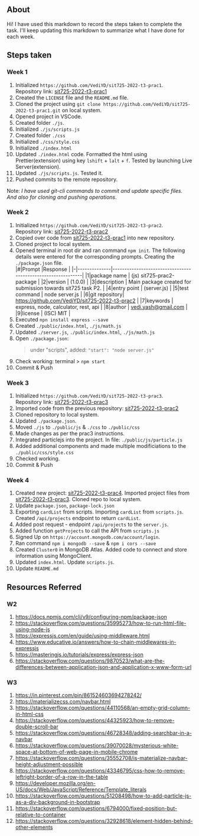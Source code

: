 ## About

Hi! I have used this markdown to record the steps taken to complete the task. I'll keep updating this markdown to summarize what I have done for each week.

## Steps taken

### Week 1

1. Initialized `https://github.com/VediYD/sit725-2022-t3-prac1`.<br>Repository link: [sit725-2022-t3-prac1](https://github.com/VediYD/sit725-2022-t3-prac1)
2. Created the `LICENSE` file and the `README.md` file.
3. Cloned the project using `git clone https://github.com/VediYD/sit725-2022-t3-prac1.git` on local system.
4. Opened project in VSCode.
5. Created folder `./js`.
6. Initialized `./js/scripts.js`
7. Created folder `./css`
8. Initialized `./css/style.css`
9. Initialized `./index.html`
10. Updated `./index.html` code. Formatted the html using Prettier(extension) using key `lshift` + `lalt` + `f`. Tested by launching Live Server(extension).
11. Updated `./js/scripts.js`. Tested it.
12. Pushed commits to the remote repository.

Note: _I have used git-cli commands to commit and update specific files. And also for cloning and pushing operations_.

### Week 2

1. Initialized `https://github.com/VediYD/sit725-2022-t3-prac2`.<br>Repository link: [sit725-2022-t3-prac2](https://github.com/VediYD/sit725-2022-t3-prac2)
2. Copied over code from [sit725-2022-t3-prac1](https://github.com/VediYD/sit725-2022-t3-prac1) into new repository.
3. Cloned project to local system.
4. Opened terminal in root dir and ran command `npm init`. The following details were entered for the corresponding prompts. Creating the `./package.json` file.<br>
   |#|Prompt |Response |
   |-|--------------|-------------------------------------------------------------|
   |1|package name | (js) sit725-prac2-package |
   |2|version | (1.0.0) |
   |3|description | Main package created for submission towards sit725 task P2. |
   |4|entry point | (server.js) |
   |5|test command | node server.js |
   |6|git repository| https://github.com/VediYD/sit725-2022-t3-prac2 |
   |7|keywords | express, node, calculator, rest, api |
   |8|author | vedi.yash@gmail.com |
   |9|license | (ISC) MIT |
5. Executed `npn install express --save`
6. Created `./public/index.html`, `./js/math.js`
7. Updated `./server.js`, `./public/index.html`, `./js/math.js`
8. Open `./package.json`:
   > under "scripts", added: `"start": "node server.js"` <br>
9. Check working: terminal > `npm start`
10. Commit & Push

### Week 3

1. Initialized `https://github.com/VediYD/sit725-2022-t3-prac3`.<br>Repository link: [sit725-2022-t3-prac3](https://github.com/VediYD/sit725-2022-t3-prac3)
2. Imported code from the previous repository: [sit725-2022-t3-prac2](https://github.com/VediYD/sit725-2022-t3-prac2)
3. Cloned repository to local system.
4. Updated `./package.json`.
5. Moved `./js` to `./public/js` & `./css` to `./public/css`
6. Made changes as per the prac3 instructions.
7. Integrated particlejs into the project. In file: `./public/js/particle.js`
8. Added additional components and made multiple modificiations to the `./public/css/style.css`
9. Checked working.
10. Commit & Push

### Week 4

1. Created new project: [sit725-2022-t3-prac4](https://github.com/VediYD/sit725-2022-t3-prac4). Imported project files from [sit725-2022-t3-prac3](https://github.com/VediYD/sit725-2022-t3-prac3). Cloned repo to local system.
2. Update `package.json`, `package-lock.json`
3. Exporting `cardList` from scripts. Importing `cardList` from `scripts.js`. Created `/api/projects` endpoint to return `cardList`.
4. Added post request - endpoint `/api/projects` to the `server.js`.
5. Added function `getProjects` to call the API from `scripts.js`
6. Signed Up on `https://account.mongodb.com/account/login`.
7. Ran command `npm i mongodb --save` & `npm i cors --save`
8. Created `Cluster0` in MongoDB Atlas. Added code to connect and store information using MongoClient.
9. Updated `index.html`. Update `scripts.js`.
10. Update `README.md`

## Resources Referred

### W2

1. https://docs.npmjs.com/cli/v9/configuring-npm/package-json
2. https://stackoverflow.com/questions/35995273/how-to-run-html-file-using-node-js
3. https://expressjs.com/en/guide/using-middleware.html
4. https://www.educative.io/answers/how-to-chain-middlewares-in-expressjs
5. https://masteringjs.io/tutorials/express/express-json
6. https://stackoverflow.com/questions/9870523/what-are-the-differences-between-application-json-and-application-x-www-form-url

### W3

1. https://in.pinterest.com/pin/861524603694278242/
2. https://materializecss.com/navbar.html
3. https://stackoverflow.com/questions/44110568/an-empty-grid-column-in-html-css
4. https://stackoverflow.com/questions/44325923/how-to-remove-double-scroll-bar
5. https://stackoverflow.com/questions/46728348/adding-searchbar-in-a-navbar
6. https://stackoverflow.com/questions/39070028/mysterious-white-space-at-bottom-of-web-page-in-mobile-chrome
7. https://stackoverflow.com/questions/35552708/is-materialize-navbar-height-adjustment-possible
8. https://stackoverflow.com/questions/43346795/css-how-to-remove-leftright-border-of-a-row-in-the-table
9. https://developer.mozilla.org/en-US/docs/Web/JavaScript/Reference/Template_literals
10. https://stackoverflow.com/questions/51208498/how-to-add-particle-js-as-a-div-background-in-bootstrap
11. https://stackoverflow.com/questions/6794000/fixed-position-but-relative-to-container
12. https://stackoverflow.com/questions/32928618/element-hidden-behind-other-elements
